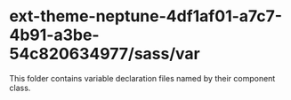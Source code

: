 # ext-theme-neptune-4df1af01-a7c7-4b91-a3be-54c820634977/sass/var

This folder contains variable declaration files named by their component class.
